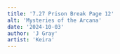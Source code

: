 ```yaml
---
title: '7.27 Prison Break Page 12'
alt: 'Mysteries of the Arcana'
date: '2024-10-03'
author: 'J Gray'
artist: 'Keira'
---
```

